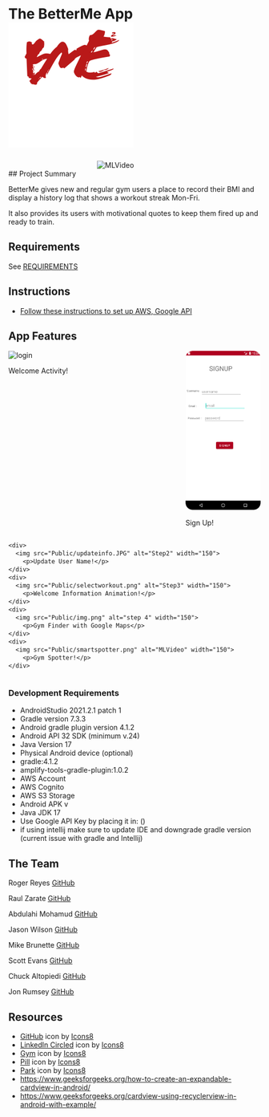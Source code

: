 # The BetterMe App <img src="Public/icon1.png" alt="login" width="250">
<div style="display: flex; justify-content: center;">
  <img  src="Public/squatreps1.gif" alt="MLVideo" width="150">
</div>
## Project Summary

BetterMe gives new and regular gym users a place to record their BMI and display a history log that shows a workout streak Mon-Fri.

It also provides its users with motivational quotes to keep them fired up and ready to train.

## Requirements

See [REQUIREMENTS](./REQUIREMENTS.md)

## Instructions
- [Follow these instructions to set up AWS, Google API](app/README.md)

## App Features

<div style="display: flex; flex-wrap:wrap; justify-content: space-between">
    <div>
      <img src="Public/loginvideo.gif" alt="login" width="150">
        <p>Welcome Activity!</p>
    </div>
    <div>
      <img src="Public/signup.png" alt="Step1" width="150">
        <p>Sign Up!</p>
    </div>

    <div>
      <img src="Public/updateinfo.JPG" alt="Step2" width="150">
        <p>Update User Name!</p>
    </div>
    <div>
      <img src="Public/selectworkout.png" alt="Step3" width="150">
        <p>Welcome Information Animation!</p>
    </div>
    <div>
      <img src="Public/img.png" alt="step 4" width="150">
        <p>Gym Finder with Google Maps</p>
    </div>
    <div>
      <img src="Public/smartspotter.png" alt="MLVideo" width="150">
        <p>Gym Spotter!</p>
    </div>
</div>


### Development Requirements

- AndroidStudio 2021.2.1 patch 1
- Gradle version 7.3.3
- Android gradle plugin version 4.1.2
- Android API 32 SDK (minimum v.24)
- Java Version 17
- Physical Android device (optional)
- gradle:4.1.2
- amplify-tools-gradle-plugin:1.0.2
- AWS Account
- AWS Cognito
- AWS S3 Storage
- Android APK v
- Java JDK 17
- Use Google API Key by placing it in: ()
- if using intellij make sure to update IDE and downgrade gradle version (current issue with gradle and Intellij)

## The Team

Roger Reyes [GitHub](https://github.com/RogerMReyes)

Raul Zarate [GitHub](https://github.com/zaratr)

Abdulahi Mohamud [GitHub](https://github.com/AbdulahiMohamud)

Jason Wilson [GitHub](https://github.com/WilsonJhub)

Mike Brunette [GitHub](https://github.com/mcbrunette33) 

Scott Evans [GitHub](https://github.com/mScottEvans)

Chuck Altopiedi [GitHub](https://github.com/ChuckAlto)

Jon Rumsey [GitHub](https://github.com/nojronatron)

## Resources
- <a target="_blank" href="https://icons8.com/icon/v551nqGeHhGn/github">GitHub</a> icon by <a target="_blank" href="https://icons8.com">Icons8</a>
- <a target="_blank" href="https://icons8.com/icon/UyatB5WgOdeP/linkedin-circled">LinkedIn Circled</a> icon by <a target="_blank" href="https://icons8.com">Icons8</a>
- <a target="_blank" href="https://icons8.com/icon/ZvjnlgX9t1tb/gym">Gym</a> icon by <a target="_blank" href="https://icons8.com">Icons8</a>
- <a target="_blank" href="https://icons8.com/icon/i8S0UHJ4f47y/pill">Pill</a> icon by <a target="_blank" href="https://icons8.com">Icons8</a>
- <a target="_blank" href="https://icons8.com/icon/j0vWxQ4slW7i/park">Park</a> icon by <a target="_blank" href="https://icons8.com">Icons8</a>
- https://www.geeksforgeeks.org/how-to-create-an-expandable-cardview-in-android/
- https://www.geeksforgeeks.org/cardview-using-recyclerview-in-android-with-example/
